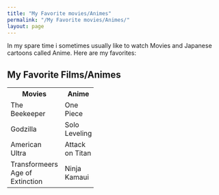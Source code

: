 ```yaml
---
title: "My Favorite movies/Animes"
permalink: "/My Favorite movies/Animes/"
layout: page
---
```

<p> In my spare time i sometimes usually like to watch Movies and Japanese cartoons called Anime. Here are my favorites:</p>


<body>

<h2>My Favorite Films/Animes</h2>

<table style="width:40%">
  <tr>
   <th>Movies</th>
   <th>Anime</th>
  </tr>
  <tr>
   <td>The Beekeeper</td>
   <td>One Piece </td>
  </tr>
  <tr>
   <td>Godzilla</td>
   <td>Solo Leveling</td>
  </tr>
</tr>
   <td>American Ultra</td>
   <td>Attack on Titan</td>
</tr>
</tr>
  <td>Transformeers Age of Extinction</td>
  <td>Ninja Kamaui</td>
</table>
</body>
</html>
